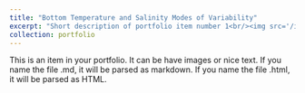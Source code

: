 ```yaml
---
title: "Bottom Temperature and Salinity Modes of Variability"
excerpt: "Short description of portfolio item number 1<br/><img src='/images/eofpc_1.png'>"
collection: portfolio
---
```


This is an item in your portfolio. It can be have images or nice text. If you name the file .md, it will be parsed as markdown. If you name the file .html, it will be parsed as HTML. 
